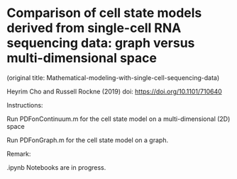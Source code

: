# Comparison of cell state models derived from single-cell RNA sequencing data: graph versus multi-dimensional space
(original title: Mathematical-modeling-with-single-cell-sequencing-data) 

Heyrim Cho and Russell Rockne (2019) 
doi: https://doi.org/10.1101/710640



Instructions: 

Run    PDFonContinuum.m    for the cell state model on a multi-dimensional (2D) space 

Run    PDFonGraph.m     for the cell state model on a graph. 




Remark: 

.ipynb Notebooks are in progress. 

